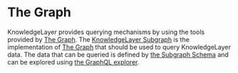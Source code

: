 # The Graph

KnowledgeLayer provides querying mechanisms by using the tools provided by [The Graph](https://thegraph.com/). The [KnowledgeLayer Subgraph](https://github.com/knowledgelayer/knowledgelayer-subgraph) is the implementation of [The Graph](https://thegraph.com/en/) that should be used to query KnowledgeLayer data. The data that can be queried is defined by [the Subgraph Schema](https://github.com/knowledgelayer/knowledgelayer-subgraph) and can be explored using [the GraphQL explorer](https://api.thegraph.com/subgraphs/name/knowledgelayer/knowledgelayer-mumbai).
